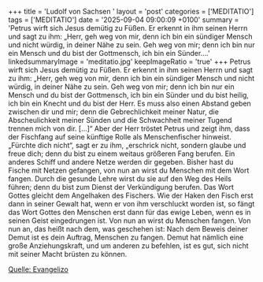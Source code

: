 +++
title = 'Ludolf von Sachsen  '
layout = 'post'
categories = ['MEDITATIO']
tags = ['MEDITATIO']
date = '2025-09-04 09:00:09 +0100'
summary = 'Petrus wirft sich Jesus demütig zu Füßen. Er erkennt in ihm seinen Herrn und sagt zu ihm: „Herr, geh weg von mir, denn ich bin ein sündiger Mensch und nicht würdig, in deiner Nähe zu sein. Geh weg von mir; denn ich bin nur ein Mensch und du bist der Gottmensch, ich bin ein Sünder....'
linkedsummaryImage = 'meditatio.jpg'
keepImageRatio = 'true'
+++
   Petrus wirft sich Jesus demütig zu Füßen. Er erkennt in ihm seinen Herrn und sagt zu ihm: „Herr, geh weg von mir, denn ich bin ein sündiger Mensch und nicht würdig, in deiner Nähe zu sein. Geh weg von mir; denn ich bin nur ein Mensch und du bist der Gottmensch, ich bin ein Sünder und du bist heilig, ich bin ein Knecht und du bist der Herr.<!--more--> Es muss also einen Abstand geben zwischen dir und mir; denn die Gebrechlichkeit meiner Natur, die Abscheulichkeit meiner Sünden und die Schwachheit meiner Tugend trennen mich von dir. [...]“
Aber der Herr tröstet Petrus und zeigt ihm, dass der Fischfang auf seine künftige Rolle als Menschenfischer hinweist. „Fürchte dich nicht“, sagt er zu ihm, „erschrick nicht, sondern glaube und freue dich; denn du bist zu einem weitaus größeren Fang berufen. Ein anderes Schiff und andere Netze werden dir gegeben. Bisher hast du Fische mit Netzen gefangen, von nun an wirst du Menschen mit dem Wort fangen. Durch die gesunde Lehre wirst du sie auf den Weg des Heils führen; denn du bist zum Dienst der Verkündigung berufen. Das Wort Gottes gleicht dem Angelhaken des Fischers. Wie der Haken den Fisch erst dann in seiner Gewalt hat, wenn  er von ihm verschluckt worden ist, so fängt das Wort Gottes den Menschen erst dann für das ewige Leben, wenn es in seinen Geist eingedrungen ist. Von nun an wirst du Menschen fangen. Von nun an, das heißt nach dem, was geschehen ist: Nach dem Beweis deiner Demut ist es dein Auftrag, Menschen zu fangen. Demut hat nämlich eine große Anziehungskraft, und um anderen zu befehlen, ist es gut, sich nicht mit seiner Macht brüsten zu können.                                                                 


[Quelle: Evangelizo](https://evangeliumtagfuertag.org/DE/gospel)

